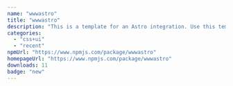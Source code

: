 ```yaml
---
name: "wwwastro"
title: "wwwastro"
description: "This is a template for an Astro integration. Use this template for writing integrations to use in multiple projects or publish to NPM."
categories:
  - "css+ui"
  - "recent"
npmUrl: "https://www.npmjs.com/package/wwwastro"
homepageUrl: "https://www.npmjs.com/package/wwwastro"
downloads: 11
badge: "new"
---
```


